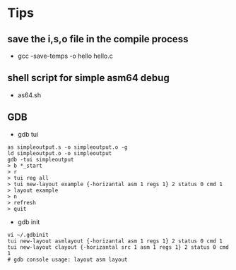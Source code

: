 # Tips
## save the i,s,o file in the compile process
- gcc -save-temps -o hello hello.c
## shell script for simple asm64 debug
- as64.sh

## GDB
- gdb tui
```
as simpleoutput.s -o simpleoutput.o -g
ld simpleoutput.o -o simpleoutput
gdb -tui simpleoutput
> b *_start
> r
> tui reg all
> tui new-layout example {-horizantal asm 1 regs 1} 2 status 0 cmd 1
> layout example
> n
> refresh
> quit
```
- gdb init
```
vi ~/.gdbinit
tui new-layout asmlayout {-horizantal asm 1 regs 1} 2 status 0 cmd 1
tui new-layout clayout {-horizantal src 1 asm 1 regs 1} 2 status 0 cmd 1
# gdb console usage: layout asm layout
```
